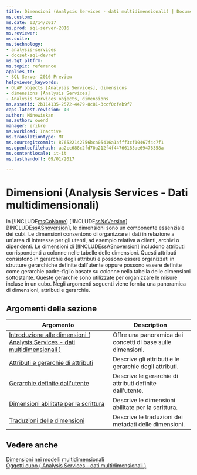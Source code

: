 ```yaml
---
title: Dimensioni (Analysis Services - dati multidimensionali) | Documenti Microsoft
ms.custom: 
ms.date: 03/14/2017
ms.prod: sql-server-2016
ms.reviewer: 
ms.suite: 
ms.technology:
- analysis-services
- docset-sql-devref
ms.tgt_pltfrm: 
ms.topic: reference
applies_to:
- SQL Server 2016 Preview
helpviewer_keywords:
- OLAP objects [Analysis Services], dimensions
- dimensions [Analysis Services]
- Analysis Services objects, dimensions
ms.assetid: 2b114135-2572-4479-8c81-3ccf0cfeb9f7
caps.latest.revision: 40
author: Minewiskan
ms.author: owend
manager: erikre
ms.workload: Inactive
ms.translationtype: MT
ms.sourcegitcommit: 876522142756bca05416a1afff3cf10467f4c7f1
ms.openlocfilehash: aa2cc688c2fd70a212f4f44766185ae69476358a
ms.contentlocale: it-it
ms.lasthandoff: 09/01/2017

---
```

# <a name="dimensions-analysis-services---multidimensional-data"></a>Dimensioni (Analysis Services - Dati multidimensionali)
  In [!INCLUDE[msCoName](../../includes/msconame-md.md)] [!INCLUDE[ssNoVersion](../../includes/ssnoversion-md.md)] [!INCLUDE[ssASnoversion](../../includes/ssasnoversion-md.md)], le dimensioni sono un componente essenziale dei cubi. Le dimensioni consentono di organizzare i dati in relazione a un'area di interesse per gli utenti, ad esempio relativa a clienti, archivi o dipendenti. Le dimensioni di [!INCLUDE[ssASnoversion](../../includes/ssasnoversion-md.md)] includono attributi corrispondenti a colonne nelle tabelle delle dimensioni. Questi attributi consistono in gerarchie degli attributi e possono essere organizzati in strutture gerarchiche definite dall'utente oppure possono essere definite come gerarchie padre-figlio basate su colonne nella tabella delle dimensioni sottostante. Queste gerarchie sono utilizzate per organizzare le misure incluse in un cubo. Negli argomenti seguenti viene fornita una panoramica di dimensioni, attributi e gerarchie.  
  
## <a name="in-this-section"></a>Argomenti della sezione  
  
|Argomento|Description|  
|-----------|-----------------|  
|[Introduzione alle dimensioni &#40; Analysis Services - dati multidimensionali &#41;](../../analysis-services/multidimensional-models-olap-logical-dimension-objects/dimensions-introduction.md)|Offre una panoramica dei concetti di base sulle dimensioni.|  
|[Attributi e gerarchie di attributi](../../analysis-services/multidimensional-models-olap-logical-dimension-objects/attributes-and-attribute-hierarchies.md)|Descrive gli attributi e le gerarchie degli attributi.|  
|[Gerarchie definite dall'utente](../../analysis-services/multidimensional-models-olap-logical-dimension-objects/user-hierarchies.md)|Descrive le gerarchie di attributi definite dall'utente.|  
|[Dimensioni abilitate per la scrittura](../../analysis-services/multidimensional-models-olap-logical-dimension-objects/write-enabled-dimensions.md)|Descrive le dimensioni abilitate per la scrittura.|  
|[Traduzioni delle dimensioni](../../analysis-services/multidimensional-models-olap-logical-dimension-objects/dimension-translations.md)|Descrive le traduzioni dei metadati delle dimensioni.|  
  
## <a name="see-also"></a>Vedere anche  
 [Dimensioni nei modelli multidimensionali](../../analysis-services/multidimensional-models/dimensions-in-multidimensional-models.md)   
 [Oggetti cubo &#40; Analysis Services - dati multidimensionali &#41;](../../analysis-services/multidimensional-models-olap-logical-cube-objects/cube-objects-analysis-services-multidimensional-data.md)  
  
  

